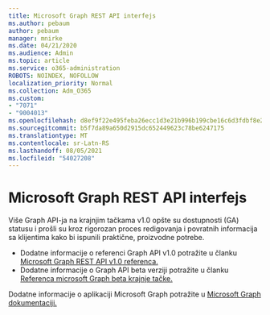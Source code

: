 ```yaml
---
title: Microsoft Graph REST API interfejs
ms.author: pebaum
author: pebaum
manager: mnirke
ms.date: 04/21/2020
ms.audience: Admin
ms.topic: article
ms.service: o365-administration
ROBOTS: NOINDEX, NOFOLLOW
localization_priority: Normal
ms.collection: Adm_O365
ms.custom:
- "7071"
- "9004013"
ms.openlocfilehash: d8ef9f22e495feba26ecc1d3e21b996b199cbe16c6d3fdbf8e2e50893fe15942
ms.sourcegitcommit: b5f7da89a650d2915dc652449623c78be6247175
ms.translationtype: MT
ms.contentlocale: sr-Latn-RS
ms.lasthandoff: 08/05/2021
ms.locfileid: "54027208"
---
```

# <a name="microsoft-graph-rest-api-interface"></a>Microsoft Graph REST API interfejs

Više Graph API-ja na krajnjim tačkama v1.0 opšte su dostupnosti (GA) statusu i prošli su kroz rigorozan proces redigovanja i povratnih informacija sa klijentima kako bi ispunili praktične, proizvodne potrebe.

- Dodatne informacije o referenci Graph API v1.0 potražite u članku [Microsoft Graph REST API v1.0 referenca.](https://docs.microsoft.com/graph/api/overview?toc=.%2Fref%2Ftoc.json&view=graph-rest-1.0) 
- Dodatne informacije o Graph API beta verziji potražite u članku [Referenca microsoft Graph beta krajnje tačke.](https://docs.microsoft.com/graph/api/overview?toc=.%2Fref%2Ftoc.json&view=graph-rest-beta)

Dodatne informacije o aplikaciji Microsoft Graph potražite u [Microsoft Graph dokumentaciji.](https://docs.microsoft.com/graph/)


